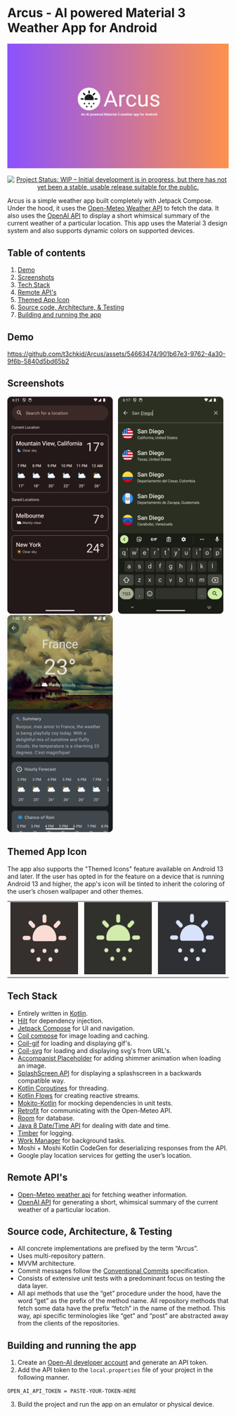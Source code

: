 # Arcus - AI powered Material 3 Weather App for Android
![test](screenshots/app_banner_image.png)
<p align = "center">
  <a href="https://www.repostatus.org/#wip"><img src="https://www.repostatus.org/badges/latest/wip.svg" alt="Project Status: WIP – Initial development is in progress, but there has not yet been a stable, usable release suitable for the public." /></a>
</p>

Arcus is a simple weather app built completely with Jetpack Compose. Under the hood, it uses the [Open-Meteo Weather API](https://open-meteo.com) to fetch the data. It also uses the [OpenAI API](https://openai.com/blog/openai-api) to display a short whimsical summary of the current weather of a particular location. This app uses the Material 3 design system and also supports dynamic colors on supported devices. 

## Table of contents
1. [Demo](#demo)
2. [Screenshots](#screenshots)
3. [Tech Stack](#tech-stack)
4. [Remote API's](#remote-apis)
5. [Themed App Icon](#themed-app-icon)
6. [Source code, Architecture, & Testing](#source-code-architecture--testing)
7. [Building and running the app](#building-and-running-the-app)
## Demo
https://github.com/t3chkid/Arcus/assets/54663474/901b67e3-9762-4a30-9f6b-5840d5bd65b2

## Screenshots
<img src = "screenshots/home_screen.png" width = "240" height = "493"/> &nbsp; <img src = "screenshots/search_screen.png" width = "240" height = "493"/> &nbsp;  <img src = "screenshots/weather_detail_screen.png" width = "240" height = "493"/>

## Themed App Icon
The app also supports the "Themed Icons" feature available on Android 13 and later. If the user has opted in for the feature on a device that is running Android 
13 and higher, the app's icon will be tinted to inherit the coloring of the user’s chosen wallpaper and other themes.

<table>
  <tr>
    <td> <img src = "screenshots/themed_icon_red.png" width = "166" height = "164" /> </td>
    <td> <img src = "screenshots/themed_icon_green.png" width = "166" height = "164" /> </td>
    <td> <img src = "screenshots/themed_icon_blue.png" width = "166" height = "164" /> </td>
  </tr>
</table>

## Tech Stack
- Entirely written in [Kotlin](https://kotlinlang.org/).
- [Hilt](https://www.google.com/url?client=internal-element-cse&cx=000521750095050289010:zpcpi1ea4s8&q=https://developer.android.com/training/dependency-injection/hilt-android&sa=U&ved=2ahUKEwiW5omeu6z4AhWRR2wGHVUsCo0QFnoECAMQAQ&usg=AOvVaw3dCbP79C6od3KVCnJub3v0) for dependency injection.
- [Jetpack Compose](https://developer.android.com/jetpack/compose) for UI and navigation.
- [Coil compose](https://coil-kt.github.io/coil/compose/) for image loading and caching.
- [Coil-gif](https://coil-kt.github.io/coil/gifs/) for loading and displaying gif's.
- [Coil-svg](https://coil-kt.github.io/coil/svgs/) for loading and displaying svg's from URL's.
- [Accompanist Placeholder](https://github.com/google/accompanist/tree/main/placeholder-material3) for adding shimmer animation when loading an image. 
- [SplashScreen API](https://developer.android.com/develop/ui/views/launch/splash-screen) for displaying a splashscreen in a backwards compatible way.
- [Kotlin Coroutines](https://kotlinlang.org/docs/reference/coroutines/coroutines-guide.html) for threading.
- [Kotlin Flows](https://developer.android.com/kotlin/flow) for creating reactive streams.
- [Mokito-Kotlin](https://github.com/mockito/mockito-kotlin) for mocking dependencies in unit tests.
- [Retrofit](https://square.github.io/retrofit/) for communicating with the Open-Meteo API.
- [Room](https://developer.android.com/training/data-storage/room) for database.
- [Java 8 Date/Time API](https://www.oracle.com/technical-resources/articles/java/jf14-date-time.html) for dealing with date and time.
- [Timber](https://github.com/JakeWharton/timber) for logging.
- [Work Manager](https://developer.android.com/topic/libraries/architecture/workmanager?gclid=EAIaIQobChMIwJy33ufG8QIVGcEWBR31Mwa-EAAYASAAEgIF3vD_BwE&gclsrc=aw.ds) for background tasks.
- Moshi + Moshi Kotlin CodeGen for deserializing responses from the API.
- Google play location services for getting the user’s location.

## Remote API's
- [Open-Meteo weather api](https://open-meteo.com) for fetching weather information.
- [OpenAI API](https://openai.com/blog/openai-api) for generating a short, whimsical summary of the current weather of a particular location.

## Source code, Architecture, & Testing
- All concrete implementations are prefixed by the term “Arcus”.
- Uses multi-repository pattern.
- MVVM architecture.
- Commit messages follow the [Conventional Commits](https://www.conventionalcommits.org/en/v1.0.0/) specification.
- Consists of extensive unit tests with a predominant focus on testing the data layer.
- All api methods that use the “get” procedure under the hood, have the word “get” as the prefix of the method name. All repository methods that fetch some data have the prefix “fetch” in the name of the method. This way, api specific terminologies like “get” and “post” are abstracted away from the clients of the repositories.

## Building and running the app
1. Create an [Open-AI developer account](https://openai.com/blog/openai-api) and generate an API token.
2. Add the API token to the `local.properties` file of your project in the following manner.
```properties
OPEN_AI_API_TOKEN = PASTE-YOUR-TOKEN-HERE
```
3. Build the project and run the app on an emulator or physical device.
